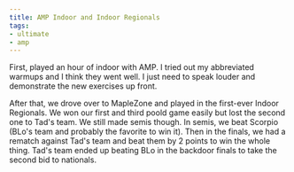 ```yaml
---
title: AMP Indoor and Indoor Regionals
tags:
- ultimate
- amp
---
```


First, played an hour of indoor with AMP. I tried out my abbreviated warmups and I think they went well. I just need to speak louder and demonstrate the new exercises up front. 

After that, we drove over to MapleZone and played in the first-ever Indoor Regionals. We won our first and third poold game easily but lost the second one to Tad's team. We still made semis though. In semis, we beat Scorpio (BLo's team and probably the favorite to win it). Then in the finals, we had a rematch against Tad's team and beat them by 2 points to win the whole thing. Tad's team ended up beating BLo in the backdoor finals to take the second bid to nationals.
